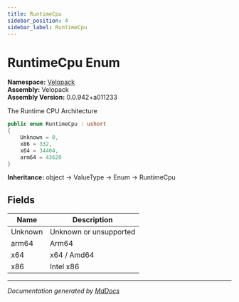 ```yaml
---
title: RuntimeCpu
sidebar_position: 4
sidebar_label: RuntimeCpu
---
```

<!--  
  <auto-generated>   
    The contents of this file were generated by a tool.  
    Changes to this file may be list if the file is regenerated  
  </auto-generated>   
-->

# RuntimeCpu Enum

**Namespace:** [Velopack](../index.md)  
**Assembly:** Velopack  
**Assembly Version:** 0.0.942+a011233

 The Runtime CPU Architecture 

```csharp
public enum RuntimeCpu : ushort
{
    Unknown = 0,
    x86 = 332,
    x64 = 34404,
    arm64 = 43620
}
```

**Inheritance:** object → ValueType → Enum → RuntimeCpu

## Fields

| Name    | Description              |
| ------- | ------------------------ |
| Unknown |  Unknown or unsupported  |
| arm64   |  Arm64                   |
| x64     |  x64 \/ Amd64            |
| x86     |  Intel x86               |

___

*Documentation generated by [MdDocs](https://github.com/ap0llo/mddocs)*
